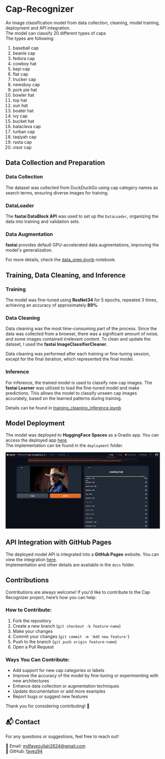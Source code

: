 # Cap-Recognizer
An image classification model from data collection, cleaning, model training, deployment and API integration. <br/>
The model can classify 20 different types of caps <br/>
The types are following: <br/>
1. baseball cap
2. beanie cap
3. fedora cap
4. cowboy hat
5. kepi cap
6. flat cap
7. trucker cap
8. newsboy cap
9. pork pie hat
10. bowler hat
11. top hat
12. sun hat
13. boater hat
14. ivy cap
15. bucket hat
16. balaclava cap
17. turban cap
18. taqiyah cap
19. rasta cap
20. visor cap

## Data Collection and Preparation

### Data Collection
The dataset was collected from DuckDuckGo using cap category names as search terms, ensuring diverse images for training.

### DataLoader
The **fastai DataBlock API** was used to set up the `DataLoader`, organizing the data into training and validation sets.

### Data Augmentation
**fastai** provides default GPU-accelerated data augmentations, improving the model's generalization.

For more details, check the [data_prep.ipynb](notebooks/data_prep.ipynb) notebook.


## Training, Data Cleaning, and Inference

### **Training**
The model was fine-tuned using **ResNet34** for 5 epochs, repeated 3 times, achieving an accuracy of approximately **89%**.

### **Data Cleaning**
Data cleaning was the most time-consuming part of the process. Since the data was collected from a browser, there was a significant amount of noise, and some images contained irrelevant content. To clean and update the dataset, I used the **fastai ImageClassifierCleaner**.

Data cleaning was performed after each training or fine-tuning session, except for the final iteration, which represented the final model.

### **Inference**
For inference, the trained model is used to classify new cap images. The **fastai Learner** was utilized to load the fine-tuned model and make predictions. This allows the model to classify unseen cap images accurately, based on the learned patterns during training.

Details can be found in [training_cleaning_inference.ipynb](notebooks/training_cleaning_inference.ipynb)

## Model Deployment

The model was deployed to **HuggingFace Spaces** as a Gradio app. You can access the deployed app [here](https://huggingface.co/spaces/fayez94/cap-recognizer_2).  
The implementation can be found in the `deployment` folder.

![Gradio App](deployment/gradio_App.png)


## API Integration with GitHub Pages

The deployed model API is integrated into a **GitHub Pages** website. You can view the integration [here](https://fayez94.github.io/Cap_Recognizer/docs/cap_recognizer.html).  
Implementation and other details are available in the `docs` folder.


<!-- ## Model Deployment
I deployed to model to HuggingFace Spaces Gradio App. The implementation can be found in `deployment` folder or [here](https://huggingface.co/spaces/fayez94/cap-recognizer_2). <br/>
<img src = "deployment/gradio_App.png" width="700" height="350">

## API integration with GitHub Pages
The deployed model API is integrated [here](https://fayez94.github.io/Cap_Recognizer/docs/cap_recognizer.html) in GitHub Pages Website. Implementation and other details can be found in `docs` folder. -->

## Contributions

Contributions are always welcome! If you'd like to contribute to the Cap Recognizer project, here’s how you can help:

### How to Contribute:
1. Fork the repository
2. Create a new branch (`git checkout -b feature-name`)
3. Make your changes
4. Commit your changes (`git commit -m 'Add new feature'`)
5. Push to the branch (`git push origin feature-name`)
6. Open a Pull Request

### Ways You Can Contribute:
- Add support for new cap categories or labels
- Improve the accuracy of the model by fine-tuning or experimenting with new architectures
- Enhance data collection or augmentation techniques
- Update documentation or add more examples
- Report bugs or suggest new features

Thank you for considering contributing! 🙏

## 📬 Contact
For any questions or suggestions, feel free to reach out!

📧 Email: mdfayezullah2624@gmail.com  
🐙 GitHub: [fayez94](https://github.com/fayez94)
